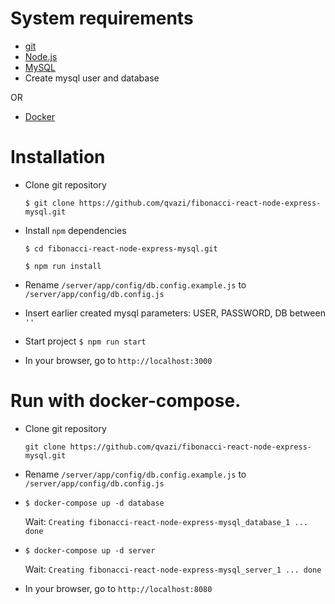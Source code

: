# System requirements

- [git](https://git-scm.com/downloads)
- [Node.js](https://nodejs.org/en/download/)
- [MySQL](https://dev.mysql.com/downloads/installer/)
- Create mysql user and database

OR

- [Docker](https://docs.docker.com/get-docker/)

# Installation

- Clone git repository

    `$ git clone https://github.com/qvazi/fibonacci-react-node-express-mysql.git`

- Install `npm` dependencies

    `$ cd fibonacci-react-node-express-mysql.git`
    
    `$ npm run install`

- Rename `/server/app/config/db.config.example.js` to `/server/app/config/db.config.js`

- Insert earlier created mysql parameters: USER, PASSWORD, DB between `''`

- Start project `$ npm run start`

- In your browser, go to `http://localhost:3000`

# Run with docker-compose.

- Clone git repository

    `git clone https://github.com/qvazi/fibonacci-react-node-express-mysql.git`

- Rename `/server/app/config/db.config.example.js` to `/server/app/config/db.config.js`

- `$ docker-compose up -d database`

    Wait: `Creating fibonacci-react-node-express-mysql_database_1 ... done`

- `$ docker-compose up -d server`

    Wait: `Creating fibonacci-react-node-express-mysql_server_1 ... done`

- In your browser, go to `http://localhost:8080`
